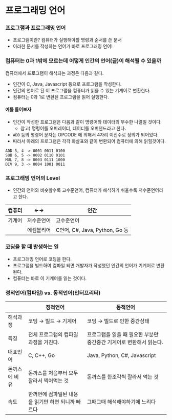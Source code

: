 # 프로그래밍 언어

### 프로그램과 프로그래밍 언어

* 프로그램이란? 컴퓨터가 실행해야할 명령과 순서를 쓴 문서
* 이러한 문서를 작성하는 언어가 바로 프로그래밍 언어!



### 컴퓨터는 0과 1밖에 모르는데 어떻게 인간의 언어(글)이 해석될 수 있을까

컴퓨터에서 프로그램이 해석되는 과정은 다음과 같다.

* 인간이 C, Java, Javascript 등으로 프로그램을 작성한다.
* 인간의 언어로 된 이 프로그램을 컴퓨터가 읽을 수 있는 기계어로 변환한다.
* 컴퓨터는 0과 1로 변환된 프로그램을 읽어 실행한다.

#### 예를 들어보자

* 인간이 작성한 프로그램은 다음과 같이 명령어와 데이터의 무수한 나열일 것이다.
  * 참고) 명령어를 오퍼레이터, 데이터를 오퍼핸드라고 한다.
* `ADD` 등의 명령어 문자는 OPCODE 에 의해서 4자리 이진수로 정의가 되어있다.
* 따라서 아래의 프로그램은 각각 화살표와 같이 변환되어 컴퓨터에 의해 읽힐것이다.

```
ADD 3, 4 -> 0001 0011 0100
SUB 6, 5 -> 0002 0110 0101
MUL 7, 8 -> 0003 0111 1000 
DIV 9, 3 -> 0004 1001 0011
```



### 프로그래밍 언어의 Level

* 인간의 언어와 비슷할수록 고수준언어, 컴퓨터가 해석하기 쉬울수록 저수준언어라고 한다.

| 컴퓨터 | ←→    | 인간                          |
| --- | ----- | --------------------------- |
| 기계어 | 저수준언어 | 고수준언어                       |
|     | 에셈블리어 | C언어, C#, Java, Python, Go 등 |



### 코딩을 할 때 발생하는 일

* 프로그래밍 언어로 코딩을 한다.
* 프로그램을 빌드하여 컴파일 되면 개발자가 작성했던 인간의 언어가 기계어로 변환된다.
* 컴퓨터는 바로 이 기계어를 읽는 것이다.



### 정적언어(컴파일) vs. 동적언어(인터프리터)

|         | 정적언어                         | 동적언어                                   |
| ------- | ---------------------------- | -------------------------------------- |
| 해석과정    | 코딩 → 빌드 → 기계어                | 코딩 → 빌드로 인한 중간상태                       |
| 특징      | 전체 프로그램의 컴파일 과정을 거친다.        | 프로그램을 읽을 때 필요한 부분만 중간중간 기계어로 변환해서 읽는다. |
| 대표언어    | C, C++, Go                   | Java, Python, C#, Javascript           |
| 돈까스에 비유 | 돈까스를 처음부터 모두 잘라서 찍어먹는 것      | 돈까스를 한조각씩 잘라서 먹는 것                     |
| 속도      | 한꺼번에 컴파일된 내용을 읽기만 하면 되니까 빠르다 | 그때그때 해석해야하기에 느리다                       |
